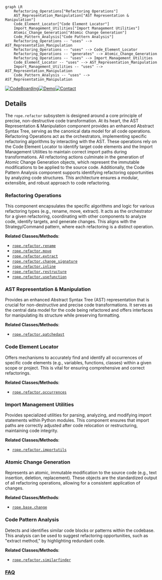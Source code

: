 ```mermaid
graph LR
    Refactoring_Operations["Refactoring Operations"]
    AST_Representation_Manipulation["AST Representation & Manipulation"]
    Code_Element_Locator["Code Element Locator"]
    Import_Management_Utilities["Import Management Utilities"]
    Atomic_Change_Generation["Atomic Change Generation"]
    Code_Pattern_Analysis["Code Pattern Analysis"]
    Refactoring_Operations -- "uses" --> AST_Representation_Manipulation
    Refactoring_Operations -- "uses" --> Code_Element_Locator
    Refactoring_Operations -- "generates" --> Atomic_Change_Generation
    Refactoring_Operations -- "uses" --> Import_Management_Utilities
    Code_Element_Locator -- "uses" --> AST_Representation_Manipulation
    Import_Management_Utilities -- "uses" --> AST_Representation_Manipulation
    Code_Pattern_Analysis -- "uses" --> AST_Representation_Manipulation
```

[![CodeBoarding](https://img.shields.io/badge/Generated%20by-CodeBoarding-9cf?style=flat-square)](https://github.com/CodeBoarding/GeneratedOnBoardings)[![Demo](https://img.shields.io/badge/Try%20our-Demo-blue?style=flat-square)](https://www.codeboarding.org/demo)[![Contact](https://img.shields.io/badge/Contact%20us%20-%20contact@codeboarding.org-lightgrey?style=flat-square)](mailto:contact@codeboarding.org)

## Details

The `rope.refactor` subsystem is designed around a core principle of precise, non-destructive code transformation. At its heart, the AST Representation & Manipulation component provides an enhanced Abstract Syntax Tree, serving as the canonical data model for all code operations. Refactoring Operations act as the orchestrators, implementing specific refactoring algorithms by interacting with the AST. These operations rely on the Code Element Locator to identify target code elements and the Import Management Utilities to maintain correct import paths during transformations. All refactoring actions culminate in the generation of Atomic Change Generation objects, which represent the immutable modifications to be applied to the source code. Additionally, the Code Pattern Analysis component supports identifying refactoring opportunities by analyzing code structures. This architecture ensures a modular, extensible, and robust approach to code refactoring.

### Refactoring Operations
This component encapsulates the specific algorithms and logic for various refactoring types (e.g., rename, move, extract). It acts as the orchestrator for a given refactoring, coordinating with other components to analyze code, identify targets, and generate changes. This aligns with the Strategy/Command pattern, where each refactoring is a distinct operation.


**Related Classes/Methods**:

- <a href="https://github.com/python-rope/rope/blob/master/rope/refactor/rename.py" target="_blank" rel="noopener noreferrer">`rope.refactor.rename`</a>
- <a href="https://github.com/python-rope/rope/blob/master/rope/refactor/move.py" target="_blank" rel="noopener noreferrer">`rope.refactor.move`</a>
- <a href="https://github.com/python-rope/rope/blob/master/rope/refactor/extract.py" target="_blank" rel="noopener noreferrer">`rope.refactor.extract`</a>
- <a href="https://github.com/python-rope/rope/blob/master/rope/refactor/change_signature.py" target="_blank" rel="noopener noreferrer">`rope.refactor.change_signature`</a>
- <a href="https://github.com/python-rope/rope/blob/master/rope/refactor/inline.py" target="_blank" rel="noopener noreferrer">`rope.refactor.inline`</a>
- <a href="https://github.com/python-rope/rope/blob/master/rope/refactor/restructure.py" target="_blank" rel="noopener noreferrer">`rope.refactor.restructure`</a>
- <a href="https://github.com/python-rope/rope/blob/master/rope/refactor/usefunction.py" target="_blank" rel="noopener noreferrer">`rope.refactor.usefunction`</a>


### AST Representation & Manipulation
Provides an enhanced Abstract Syntax Tree (AST) representation that is crucial for non-destructive and precise code transformations. It serves as the central data model for the code being refactored and offers interfaces for manipulating its structure while preserving formatting.


**Related Classes/Methods**:

- <a href="https://github.com/python-rope/rope/blob/master/rope/refactor/patchedast.py" target="_blank" rel="noopener noreferrer">`rope.refactor.patchedast`</a>


### Code Element Locator
Offers mechanisms to accurately find and identify all occurrences of specific code elements (e.g., variables, functions, classes) within a given scope or project. This is vital for ensuring comprehensive and correct refactorings.


**Related Classes/Methods**:

- <a href="https://github.com/python-rope/rope/blob/master/rope/refactor/occurrences.py" target="_blank" rel="noopener noreferrer">`rope.refactor.occurrences`</a>


### Import Management Utilities
Provides specialized utilities for parsing, analyzing, and modifying import statements within Python modules. This component ensures that import paths are correctly adjusted after code relocation or restructuring, maintaining code integrity.


**Related Classes/Methods**:

- <a href="https://github.com/python-rope/rope/blob/master/rope/refactor/importutils" target="_blank" rel="noopener noreferrer">`rope.refactor.importutils`</a>


### Atomic Change Generation
Represents an atomic, immutable modification to the source code (e.g., text insertion, deletion, replacement). These objects are the standardized output of all refactoring operations, allowing for a consistent application of changes.


**Related Classes/Methods**:

- <a href="https://github.com/python-rope/rope/blob/master/rope/base/change.py" target="_blank" rel="noopener noreferrer">`rope.base.change`</a>


### Code Pattern Analysis
Detects and identifies similar code blocks or patterns within the codebase. This analysis can be used to suggest refactoring opportunities, such as "extract method," by highlighting redundant code.


**Related Classes/Methods**:

- <a href="https://github.com/python-rope/rope/blob/master/rope/refactor/similarfinder.py" target="_blank" rel="noopener noreferrer">`rope.refactor.similarfinder`</a>




### [FAQ](https://github.com/CodeBoarding/GeneratedOnBoardings/tree/main?tab=readme-ov-file#faq)
